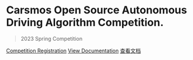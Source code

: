 # Carsmos Open Source Autonomous Driving Algorithm Competition.


> 2023 Spring Competition

[Competition Registration](https://race.carsmos.cn/)
[View Documentation](en/README_en.md)
[查看文档](README.md)

